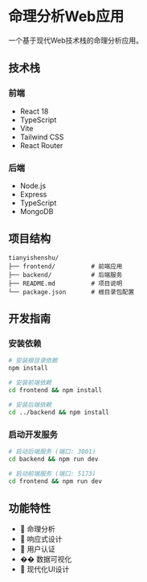 # 命理分析Web应用

一个基于现代Web技术栈的命理分析应用。

## 技术栈

### 前端
- React 18
- TypeScript
- Vite
- Tailwind CSS
- React Router

### 后端
- Node.js
- Express
- TypeScript
- MongoDB

## 项目结构

```
tianyishenshu/
├── frontend/          # 前端应用
├── backend/           # 后端服务
├── README.md          # 项目说明
└── package.json       # 根目录包配置
```

## 开发指南

### 安装依赖
```bash
# 安装根目录依赖
npm install

# 安装前端依赖
cd frontend && npm install

# 安装后端依赖
cd ../backend && npm install
```

### 启动开发服务
```bash
# 启动后端服务 (端口: 3001)
cd backend && npm run dev

# 启动前端服务 (端口: 5173)
cd frontend && npm run dev
```

## 功能特性

- 🔮 命理分析
- 📱 响应式设计
- 🔐 用户认证
- �� 数据可视化
- 🎨 现代化UI设计 